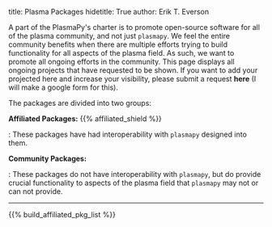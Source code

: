 title: Plasma Packages
hidetitle: True
author: Erik T. Everson

A part of the PlasmaPy's charter is to promote open-source software for all of the 
plasma community, and not just `plasmapy`.  We feel the entire community benefits 
when there are multiple efforts trying to build functionality for all aspects
of the plasma field.  As such, we want to promote all ongoing efforts in the
community.  This page displays all ongoing projects that have requested to be
shown.  If you want to add your projected here and increase your visibility, please
submit a request **here** (I will make a google form for this).

The packages are divided into two groups:

**Affiliated Packages:** {{% affiliated_shield %}}

: These packages have had interoperability with `plasmapy` designed into them. 


**Community Packages:**

: These packages do not have interoperability with `plasmapy`, but do provide
  crucial functionality to aspects of the plasma field that `plasmapy` may not
  or can not provide.



----

{{% build_affiliated_pkg_list %}}
